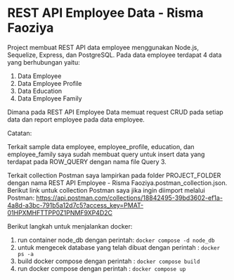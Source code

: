 # REST API Employee Data - Risma Faoziya
Project membuat REST API data employee menggunakan Node.js, Sequelize, Express, dan PostgreSQL. Pada data employee terdapat 4 data yang berhubungan yaitu:
1. Data Employee
2. Data Employee Profile
3. Data Education
4. Data Employee Family

Dimana pada REST API Employee Data memuat request CRUD pada setiap data dan report employee pada data employee.

Catatan:

Terkait sample data employee, employee_profile, education, dan employee_family saya sudah membuat query untuk insert data yang terdapat pada ROW_QUERY dengan nama file Query 3.

Terkait collection Postman saya lampirkan pada folder PROJECT_FOLDER dengan nama REST API Employee - Risma Faoziya.postman_collection.json. Berikut link untuk collection Postman saya jika ingin diimport melalui Postman: https://api.postman.com/collections/18842495-39bd3602-ef1a-4a8d-a3bc-791b5a12d7c5?access_key=PMAT-01HPXMHFTTPP0Z1PNMF9XP4D2C

Berikut langkah untuk menjalankan docker:
1. run container node_db dengan perintah: `docker compose -d node_db`
2. untuk mengecek database yang telah dibuat dengan perintah : `docker ps -a`
3. build docker compose dengan perintah : `docker compose build`
4. run docker compose dengan perintah : `docker compose up`

